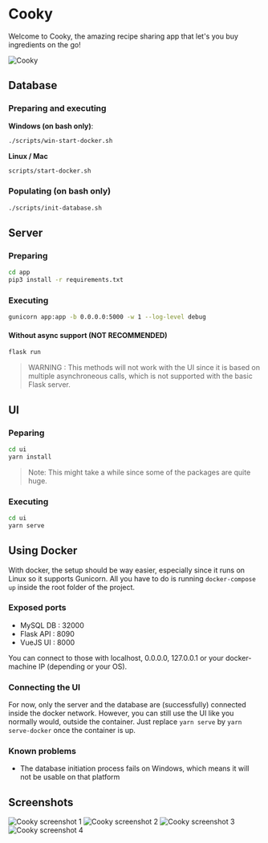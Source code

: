 # Cooky

Welcome to Cooky, the amazing recipe sharing app that let's you buy ingredients on the go!

![Cooky](https://user-images.githubusercontent.com/32545895/57196087-780c7200-6f27-11e9-9708-11167c647d1b.png)

## Database

### Preparing and executing

**Windows (on bash only)**:

```bash
./scripts/win-start-docker.sh
```

**Linux / Mac**

```bash
scripts/start-docker.sh
```

### Populating (on bash only)

```bash
./scripts/init-database.sh
```

## Server

### Preparing

```bash
cd app
pip3 install -r requirements.txt
```

### Executing

```bash
gunicorn app:app -b 0.0.0.0:5000 -w 1 --log-level debug
```

#### Without async support (NOT RECOMMENDED)

```bash
flask run
```

> WARNING : This methods will not work with the UI since it is based on multiple asynchroneous calls, which is not supported with the basic Flask server. 

## UI

### Peparing

```bash
cd ui
yarn install
```

> Note: This might take a while since some of the packages are quite huge. 

### Executing

```bash
cd ui
yarn serve
```

## Using Docker

With docker, the setup should be way easier, especially since it runs on Linux so it supports Gunicorn. All you have to do is running `docker-compose up` inside the root folder of the project. 

### Exposed ports

* MySQL DB : 32000
* Flask API : 8090
* VueJS UI : 8000

You can connect to those with localhost, 0.0.0.0, 127.0.0.1 or your docker-machine IP (depending or your OS).

### Connecting the UI

For now, only the server and the database are (successfully) connected inside the docker network. However, you can still use the UI like you normally would, outside the container. Just replace `yarn serve` by `yarn serve-docker` once the container is up. 

### Known problems

* The database initiation process fails on Windows, which means it will not be usable on that platform

## Screenshots

![Cooky screenshot 1](https://user-images.githubusercontent.com/32545895/57195610-b6ebf900-6f22-11e9-85e9-92f19ccdcbc7.png)
![Cooky screenshot 2](https://user-images.githubusercontent.com/32545895/57195611-b6ebf900-6f22-11e9-93aa-ad1a1b1bd1db.png)
![Cooky screenshot 3](https://user-images.githubusercontent.com/32545895/57195891-64f8a280-6f25-11e9-9807-4746c89a543c.png)
![Cooky screenshot 4](https://user-images.githubusercontent.com/32545895/57195607-b6ebf900-6f22-11e9-9d4f-37a27f7aa2b6.png)
